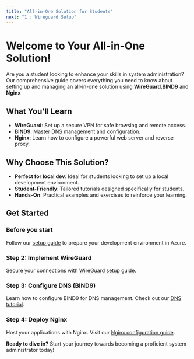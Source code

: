 ```yaml
---
title: "All-in-One Solution for Students"
next: "1 : Wireguard Setup"
---
```


# Welcome to Your All-in-One Solution!

Are you a student looking to enhance your skills in system administration? Our comprehensive guide covers everything you need to know about setting up and managing an all-in-one solution using **WireGuard**,**BIND9** and **Nginx**

## What You'll Learn

- **WireGuard**: Set up a secure VPN for safe browsing and remote access.
- **BIND9**: Master DNS management and configuration.
- **Nginx**: Learn how to configure a powerful web server and reverse proxy.


## Why Choose This Solution?

- **Perfect for local dev**: Ideal for students looking to set up a local development environment.
- **Student-Friendly**: Tailored tutorials designed specifically for students.
- **Hands-On**: Practical examples and exercises to reinforce your learning.

## Get Started

### Before you start

Follow our [setup guide](azsetup.md) to prepare your development environment in Azure.

### Step 2: Implement WireGuard

Secure your connections with  [WireGuard setup guide](wireguardSetup.md).

### Step 3: Configure DNS (BIND9)

Learn how to configure BIND9 for DNS management. Check out our [DNS tutorial](DNSSetup.md).

### Step 4: Deploy Nginx

Host your applications with Nginx. Visit our [Nginx configuration guide](#).


**Ready to dive in?** Start your journey towards becoming a proficient system administrator today!
